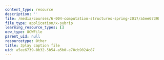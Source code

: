```yaml
---
content_type: resource
description: ''
file: /media/courses/6-004-computation-structures-spring-2017/a5ee67398b325b54a5b0e70cb9024c87_hmPiuS0PqCs.vtt
file_type: application/x-subrip
learning_resource_types: []
ocw_type: OCWFile
parent_uid: null
resourcetype: Other
title: 3play caption file
uid: a5ee6739-8b32-5b54-a5b0-e70cb9024c87
---
```

